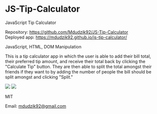 # JS-Tip-Calculator

JavaScript Tip Calculator

<!-- Live link to deployed app -->

Repository: https://github.com/Mdudzik92/JS-Tip-Calculator<br>
Deployed app: https://mdudzik92.github.io/js-tip-calculator/

<!-- Technologies used -->

JavaScript, HTML, DOM Manipulation

<!-- Explanation of what the app is -->

This is a tip calculator app in which the user is able to add their bill total, their preferred tip amount, and receive their total back by clicking the "Calculate Tip" button. They are then able to split the total amongst their friends if they want to by adding the number of people the bill should be split amongst and clicking "Split."

<!-- Screenshot -->

<img src=".img1.png">
<img src=".img2.png">

<!-- License -->

MIT

<!-- Contact information -->

Email: mdudzik92@gmail.com

